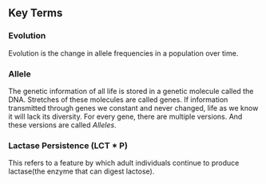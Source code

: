 ## Key Terms

### Evolution
Evolution is the change in allele frequencies in a population over time.

### Allele
The genetic information of all life is stored in a genetic molecule called the DNA. Stretches of these molecules are called genes. If information transmitted through genes we constant and never changed, life as we know it will lack its diversity. For every gene, there are multiple versions. And these versions are called *Alleles*.

### Lactase Persistence (LCT * P)
This refers to   a feature by which adult individuals continue to produce lactase(the enzyme that can digest lactose).